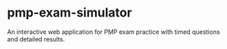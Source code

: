 # pmp-exam-simulator
An interactive web application for PMP exam practice with timed questions and detailed results.
